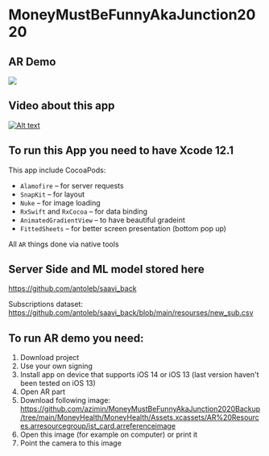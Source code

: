 # MoneyMustBeFunnyAkaJunction2020

## AR Demo
![](ar_demo.gif)

## Video about this app
[![Alt text](https://img.youtube.com/vi/Zc7ce9MxTNg/0.jpg)](https://www.youtube.com/watch?v=Zc7ce9MxTNg&feature=youtu.be)

## To run this App you need to have Xcode 12.1
This app include CocoaPods:
* `Alamofire` – for server requests
* `SnapKit` – for layout
* `Nuke` – for image loading
* `RxSwift` and `RxCocoa` – for data binding
* `AnimatedGradientView` – to have beautiful gradeint
* `FittedSheets` – for better screen presentation (bottom pop up)

All `AR` things done via native tools

## Server Side and ML model stored here
https://github.com/antoleb/saavi_back

Subscriptions dataset:
https://github.com/antoleb/saavi_back/blob/main/resourses/new_sub.csv

## To run AR demo you need:
1. Download project
2. Use your own signing
3. Install app on device that supports iOS 14 or iOS 13 (last version haven't been tested on iOS 13)
4. Open AR part
5. Download following image: https://github.com/azimin/MoneyMustBeFunnyAkaJunction2020Backup/tree/main/MoneyHealth/MoneyHealth/Assets.xcassets/AR%20Resources.arresourcegroup/ist_card.arreferenceimage
6. Open this image (for example on computer) or print it
7. Point the camera to this image
